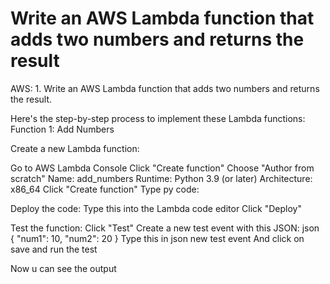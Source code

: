# Write an AWS Lambda function that adds two numbers and returns the result
AWS: 1. Write an AWS Lambda function that adds two numbers and returns the result.

Here's the step-by-step process to implement these Lambda functions:
Function 1: Add Numbers

Create a new Lambda function:

Go to AWS Lambda Console
Click "Create function"
Choose "Author from scratch"
Name: add_numbers
Runtime: Python 3.9 (or later)
Architecture: x86_64
Click "Create function"
Type py code:

Deploy the code:
Type this into the Lambda code editor
Click "Deploy"

Test the function:
Click "Test"
Create a new test event with this JSON:
json
{
  "num1": 10,
  "num2": 20
}
Type this in json new test event
And click on save and run the test

Now u can see the output 
 


